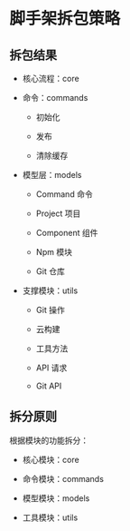 # 脚手架拆包策略

## 拆包结果

- 核心流程：core

- 命令：commands

  - 初始化

  - 发布

  - 清除缓存

- 模型层：models

  - Command 命令

  - Project 项目

  - Component 组件

  - Npm 模块

  - Git 仓库

- 支撑模块：utils

  - Git 操作

  - 云构建

  - 工具方法

  - API 请求

  - Git API

## 拆分原则

根据模块的功能拆分：

- 核心模块：core

- 命令模块：commands

- 模型模块：models

- 工具模块：utils
